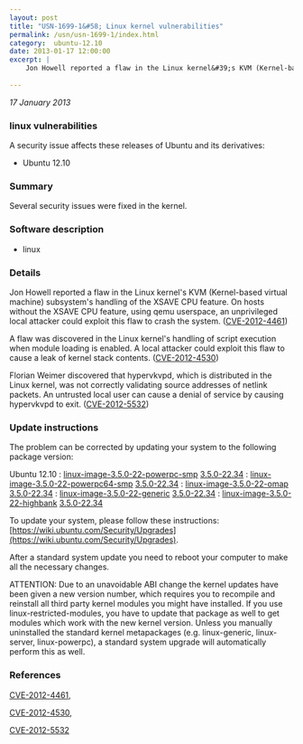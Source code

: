 ```yaml
---
layout: post
title: "USN-1699-1&#58; Linux kernel vulnerabilities"
permalink: /usn/usn-1699-1/index.html
category:  ubuntu-12.10
date: 2013-01-17 12:00:00
excerpt: |
    Jon Howell reported a flaw in the Linux kernel&#39;s KVM (Kernel-based virtual machine) subsystem&#39;s handling of the XSAVE CPU feature. On hosts without the XSAVE CPU feature, using qemu userspace, an unprivileged local attacker could exploit this flaw to crash the system. ([CVE-2012-4461](http://people.ubuntu.com/~ubuntu-security/cve/CVE-2012-4461))
    
--- 
```

 
 

*17 January 2013*

### linux vulnerabilities

A security issue affects these releases of Ubuntu and its derivatives:

* Ubuntu 12.10

### Summary

Several security issues were fixed in the kernel. 

### Software description

* linux 

### Details

Jon Howell reported a flaw in the Linux kernel&#39;s KVM (Kernel-based virtual machine) subsystem&#39;s handling of the XSAVE CPU feature. On hosts without the XSAVE CPU feature, using qemu userspace, an unprivileged local attacker could exploit this flaw to crash the system. ([CVE-2012-4461](http://people.ubuntu.com/~ubuntu-security/cve/CVE-2012-4461))

A flaw was discovered in the Linux kernel&#39;s handling of script execution when module loading is enabled. A local attacker could exploit this flaw to cause a leak of kernel stack contents. ([CVE-2012-4530](http://people.ubuntu.com/~ubuntu-security/cve/CVE-2012-4530))

Florian Weimer discovered that hypervkvpd, which is distributed in the Linux kernel, was not correctly validating source addresses of netlink packets. An untrusted local user can cause a denial of service by causing hypervkvpd to exit. ([CVE-2012-5532](http://people.ubuntu.com/~ubuntu-security/cve/CVE-2012-5532)) 

### Update instructions

The problem can be corrected by updating your system to the following package version:

Ubuntu 12.10
 : [linux-image-3.5.0-22-powerpc-smp](https://launchpad.net/ubuntu/+source/linux) <span> [3.5.0-22.34](https://launchpad.net/ubuntu/+source/linux/3.5.0-22.34) </span> 
 : [linux-image-3.5.0-22-powerpc64-smp](https://launchpad.net/ubuntu/+source/linux) <span> [3.5.0-22.34](https://launchpad.net/ubuntu/+source/linux/3.5.0-22.34) </span> 
 : [linux-image-3.5.0-22-omap](https://launchpad.net/ubuntu/+source/linux) <span> [3.5.0-22.34](https://launchpad.net/ubuntu/+source/linux/3.5.0-22.34) </span> 
 : [linux-image-3.5.0-22-generic](https://launchpad.net/ubuntu/+source/linux) <span> [3.5.0-22.34](https://launchpad.net/ubuntu/+source/linux/3.5.0-22.34) </span> 
 : [linux-image-3.5.0-22-highbank](https://launchpad.net/ubuntu/+source/linux) <span> [3.5.0-22.34](https://launchpad.net/ubuntu/+source/linux/3.5.0-22.34) </span> 

To update your system, please follow these instructions: [https://wiki.ubuntu.com/Security/Upgrades](https://wiki.ubuntu.com/Security/Upgrades).

After a standard system update you need to reboot your computer to make all the necessary changes.

ATTENTION: Due to an unavoidable ABI change the kernel updates have been given a new version number, which requires you to recompile and reinstall all third party kernel modules you might have installed. If you use linux-restricted-modules, you have to update that package as well to get modules which work with the new kernel version. Unless you manually uninstalled the standard kernel metapackages (e.g. linux-generic, linux-server, linux-powerpc), a standard system upgrade will automatically perform this as well. 

### References

 
 [CVE-2012-4461](http://people.ubuntu.com/~ubuntu-security/cve/CVE-2012-4461), 

 [CVE-2012-4530](http://people.ubuntu.com/~ubuntu-security/cve/CVE-2012-4530), 

 [CVE-2012-5532](http://people.ubuntu.com/~ubuntu-security/cve/CVE-2012-5532)
 

